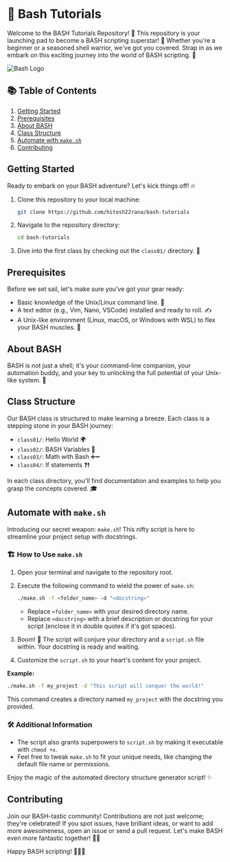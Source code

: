 # 🚀 Bash Tutorials

Welcome to the BASH Tutorials Repository! 🎉 This repository is your launching pad to become a BASH scripting superstar! 🌟 Whether you're a beginner or a seasoned shell warrior, we've got you covered. Strap in as we embark on this exciting journey into the world of BASH scripting. 🚀

![Bash Logo](https://bashlogo.com/img/symbol/png/full_colored_dark.png)

## 📚 Table of Contents

1. [Getting Started](#getting-started)
2. [Prerequisites](#prerequisites)
3. [About BASH](#about-bash)
4. [Class Structure](#class-structure)
5. [Automate with `make.sh`](#automate-with-makesh)
6. [Contributing](#contributing)

## Getting Started

Ready to embark on your BASH adventure? Let's kick things off! 🔥

1. Clone this repository to your local machine:

    ```bash
    git clone https://github.com/hitesh22rana/bash-tutorials
    ```

2. Navigate to the repository directory:

    ```bash
    cd bash-tutorials
    ```

3. Dive into the first class by checking out the `class01/` directory. 📖

## Prerequisites

Before we set sail, let's make sure you've got your gear ready:

-   Basic knowledge of the Unix/Linux command line. 🐧
-   A text editor (e.g., Vim, Nano, VSCode) installed and ready to roll. ✍️
-   A Unix-like environment (Linux, macOS, or Windows with WSL) to flex your BASH muscles. 💪

## About BASH

BASH is not just a shell; it's your command-line companion, your automation buddy, and your key to unlocking the full potential of your Unix-like system. 🤖

## Class Structure

Our BASH class is structured to make learning a breeze. Each class is a stepping stone in your BASH journey:

-   `class01/`: Hello World 🌍
-   `class02/`: BASH Variables 💼
-   `class03/`: Math with Bash ➕➖
-   `class04/`: If statements ❓❗

In each class directory, you'll find documentation and examples to help you grasp the concepts covered. 🎓

## Automate with `make.sh`

Introducing our secret weapon: `make.sh`! This nifty script is here to streamline your project setup with docstrings.

### 🏗️ How to Use `make.sh`

1. Open your terminal and navigate to the repository root.

2. Execute the following command to wield the power of `make.sh`:

    ```bash
    ./make.sh -f <folder_name> -d "<docstring>"
    ```

    - Replace `<folder_name>` with your desired directory name.
    - Replace `<docstring>` with a brief description or docstring for your script (enclose it in double quotes if it's got spaces).

3. Boom! 🧨 The script will conjure your directory and a `script.sh` file within. Your docstring is ready and waiting.

4. Customize the `script.sh` to your heart's content for your project.

**Example:**

```bash
./make.sh -f my_project -d "This script will conquer the world!"
```

This command creates a directory named `my_project` with the docstring you provided.

### 🛠️ Additional Information

-   The script also grants superpowers to `script.sh` by making it executable with `chmod +x`.
-   Feel free to tweak `make.sh` to fit your unique needs, like changing the default file name or permissions.

Enjoy the magic of the automated directory structure generator script! ✨

## Contributing

Join our BASH-tastic community! Contributions are not just welcome; they're celebrated! If you spot issues, have brilliant ideas, or want to add more awesomeness, open an issue or send a pull request. Let's make BASH even more fantastic together! 🚀🌟

Happy BASH scripting! 🚀🐚🔥

